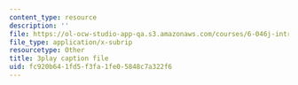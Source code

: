 ```yaml
---
content_type: resource
description: ''
file: https://ol-ocw-studio-app-qa.s3.amazonaws.com/courses/6-046j-introduction-to-algorithms-sma-5503-fall-2005/fc920b641fd5f3fa1fe05848c7a322f6_qh5lSHCBiRs.srt
file_type: application/x-subrip
resourcetype: Other
title: 3play caption file
uid: fc920b64-1fd5-f3fa-1fe0-5848c7a322f6
---
```

